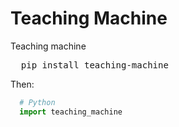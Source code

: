 # Teaching Machine
Teaching machine
<pre>
  pip install teaching-machine
</pre>
Then:
```Python
  # Python
  import teaching_machine
```
